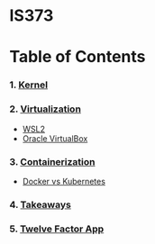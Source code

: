# IS373

# Table of Contents
### 1. [Kernel](kernel.md)
### 2. [Virtualization](virtualization.md)
  * [WSL2](wsl2.md)
  * [Oracle VirtualBox](virtualbox.md)
### 3. [Containerization](containerization.md)
  * [Docker vs Kubernetes](dockervskuber.md)
### 4. [Takeaways](takeaways.md)
### 5. [Twelve Factor App](12factorapp.md)
